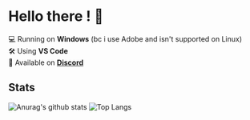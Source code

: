 # Hello there ! 👋
💻 Running on **Windows** (bc i use Adobe and isn't supported on Linux)<br>
🛠️ Using **VS Code**<br>
💬 Available on **[Discord](http://discord.com/users/1087664832863547493)**
## Stats
![Anurag's github stats](https://github-readme-stats.vercel.app/api?username=firminsurgithub&show_icons=true&count_private=true&bg_color=ffffff,F9F9F9)
![Top Langs](https://github-readme-stats.vercel.app/api/top-langs/?username=firminsurgithub)
